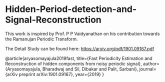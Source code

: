 # Hidden-Period-detection-and-Signal-Reconstruction
This work is inspired by Prof. P P Vaidyanathan on his contribution towards the Ramanujan Periodic Transform.

The Detail Study can be found here: https://arxiv.org/pdf/1901.09167.pdf

@article{aryasomayajula2019fast,
  title={Fast Periodicity Estimation and Reconstruction of hidden components from noisy periodic signal},
  author={Aryasomayajula, Bharadwaj and Sil, Dibakar and Palit, Sarbani},
  journal={arXiv preprint arXiv:1901.09167},
  year={2019}
}
